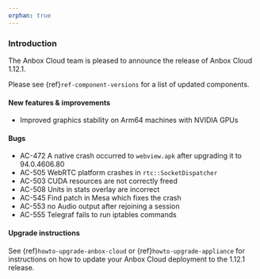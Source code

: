 ```yaml
---
orphan: true
---
```

### Introduction

The Anbox Cloud team is pleased to announce the release of Anbox Cloud 1.12.1.

Please see {ref}`ref-component-versions` for a list of updated components.

#### New features & improvements

* Improved graphics stability on Arm64 machines with NVIDIA GPUs

#### Bugs

* AC-472 A native crash occurred to `webview.apk` after upgrading it to 94.0.4606.80
* AC-505 WebRTC platform crashes in `rtc::SocketDispatcher`
* AC-503 CUDA resources are not correctly freed
* AC-508 Units in stats overlay are incorrect
* AC-545 Find patch in Mesa which fixes the crash
* AC-553 no Audio output after rejoining a session
* AC-555 Telegraf fails to run iptables commands

#### Upgrade instructions

See {ref}`howto-upgrade-anbox-cloud` or {ref}`howto-upgrade-appliance` for instructions on how to update your Anbox Cloud deployment to the 1.12.1 release.
